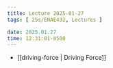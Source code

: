 ```yaml
---
title: Lecture 2025-01-27
tags: [ 25s/ENAE432, Lectures ]

date: 2025.01.27
time: 12:31:01-0500
---
```


- [[driving-force | Driving Force]]
